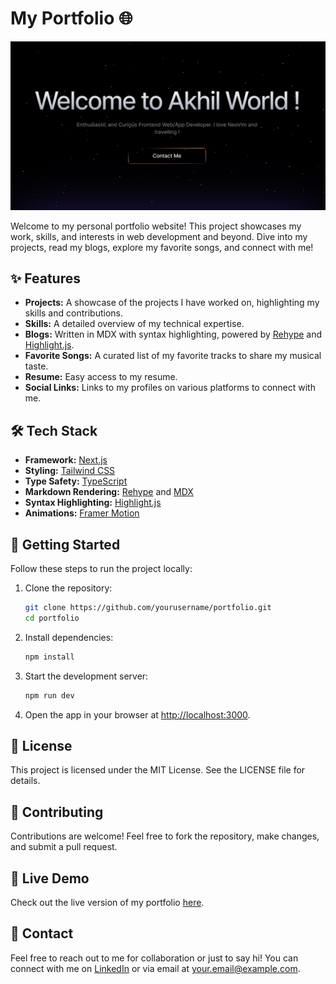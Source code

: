 # My Portfolio 🌐

![Landing Page](./src/assets/projects/portfolio.png)

Welcome to my personal portfolio website! This project showcases my work, skills, and interests in web development and beyond. Dive into my projects, read my blogs, explore my favorite songs, and connect with me!

## ✨ Features

- **Projects:** A showcase of the projects I have worked on, highlighting my skills and contributions.
- **Skills:** A detailed overview of my technical expertise.
- **Blogs:** Written in MDX with syntax highlighting, powered by [Rehype](https://github.com/rehypejs/rehype) and [Highlight.js](https://highlightjs.org/).
- **Favorite Songs:** A curated list of my favorite tracks to share my musical taste.
- **Resume:** Easy access to my resume.
- **Social Links:** Links to my profiles on various platforms to connect with me.

## 🛠️ Tech Stack

- **Framework:** [Next.js](https://nextjs.org/)
- **Styling:** [Tailwind CSS](https://tailwindcss.com/)
- **Type Safety:** [TypeScript](https://www.typescriptlang.org/)
- **Markdown Rendering:** [Rehype](https://github.com/rehypejs/rehype) and [MDX](https://mdxjs.com/)
- **Syntax Highlighting:** [Highlight.js](https://highlightjs.org/)
- **Animations:** [Framer Motion](https://www.framer.com/motion/)

## 🚀 Getting Started

Follow these steps to run the project locally:

1. Clone the repository:

   ```bash
   git clone https://github.com/yourusername/portfolio.git
   cd portfolio
   ```

2. Install dependencies:

   ```bash
   npm install
   ```

3. Start the development server:

   ```bash
   npm run dev
   ```

4. Open the app in your browser at [http://localhost:3000](http://localhost:3000).

## 📜 License

This project is licensed under the MIT License. See the LICENSE file for details.

## 🤝 Contributing

Contributions are welcome! Feel free to fork the repository, make changes, and submit a pull request.

## 🎯 Live Demo

Check out the live version of my portfolio [here](https://yourportfolio.com).

## 📧 Contact

Feel free to reach out to me for collaboration or just to say hi! You can connect with me on [LinkedIn](https://linkedin.com) or via email at your.email@example.com.

